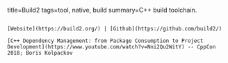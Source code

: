title=Build2
tags=tool, native, build
summary=C++ build toolchain.
~~~~~~

[Website](https://build2.org/) | [Github](https://github.com/build2/)

[C++ Dependency Management: from Package Consumption to Project Development](https://www.youtube.com/watch?v=Nni2Qu2WitY) -- CppCon 2018; Boris Kolpackov

